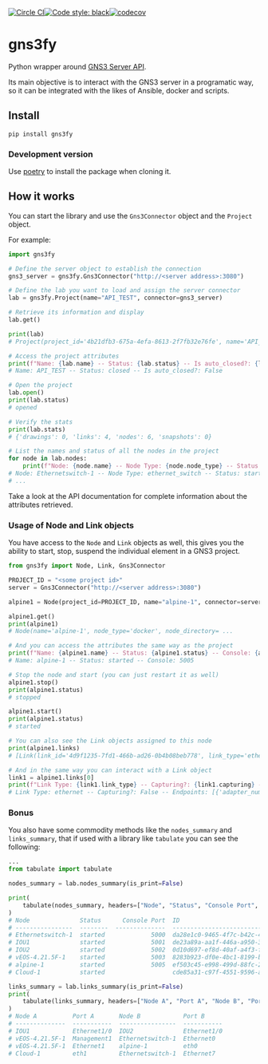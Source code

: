 [![Circle CI](https://circleci.com/gh/davidban77/gns3fy/tree/develop.svg?style=shield&circle-token=:circle-token)](https://circleci.com/gh/davidban77/gns3fy/tree/develop)[![Code style: black](https://img.shields.io/badge/code%20style-black-000000.svg)](https://github.com/ambv/black)[![codecov](https://img.shields.io/codecov/c/github/davidban77/gns3fy)](https://codecov.io/gh/davidban77/gns3fy)

# gns3fy
Python wrapper around [GNS3 Server API](http://api.gns3.net/en/2.2/index.html).

Its main objective is to interact with the GNS3 server in a programatic way, so it can be integrated with the likes of Ansible, docker and scripts.

## Install

```
pip install gns3fy
```

### Development version

Use [poetry](https://github.com/sdispater/poetry) to install the package when cloning it.

## How it works

You can start the library and use the `Gns3Connector` object and the `Project` object.

For example:

```python
import gns3fy

# Define the server object to establish the connection
gns3_server = gns3fy.Gns3Connector("http://<server address>:3080")

# Define the lab you want to load and assign the server connector
lab = gns3fy.Project(name="API_TEST", connector=gns3_server)

# Retrieve its information and display
lab.get()

print(lab)
# Project(project_id='4b21dfb3-675a-4efa-8613-2f7fb32e76fe', name='API_TEST', status='opened', ...

# Access the project attributes
print(f"Name: {lab.name} -- Status: {lab.status} -- Is auto_closed?: {lab.auto_close}")
# Name: API_TEST -- Status: closed -- Is auto_closed?: False

# Open the project
lab.open()
print(lab.status)
# opened

# Verify the stats
print(lab.stats)
# {'drawings': 0, 'links': 4, 'nodes': 6, 'snapshots': 0}

# List the names and status of all the nodes in the project
for node in lab.nodes:
    print(f"Node: {node.name} -- Node Type: {node.node_type} -- Status: {node.status}")
# Node: Ethernetswitch-1 -- Node Type: ethernet_switch -- Status: started
# ...
```

Take a look at the API documentation for complete information about the attributes retrieved.

### Usage of Node and Link objects

You have access to the `Node` and `Link` objects as well, this gives you the ability to start, stop, suspend the individual element in a GNS3 project.

```python
from gns3fy import Node, Link, Gns3Connector

PROJECT_ID = "<some project id>"
server = Gns3Connector("http://<server address>:3080")

alpine1 = Node(project_id=PROJECT_ID, name="alpine-1", connector=server)

alpine1.get()
print(alpine1)
# Node(name='alpine-1', node_type='docker', node_directory= ...

# And you can access the attributes the same way as the project
print(f"Name: {alpine1.name} -- Status: {alpine1.status} -- Console: {alpine1.console}")
# Name: alpine-1 -- Status: started -- Console: 5005

# Stop the node and start (you can just restart it as well)
alpine1.stop()
print(alpine1.status)
# stopped

alpine1.start()
print(alpine1.status)
# started

# You can also see the Link objects assigned to this node
print(alpine1.links)
# [Link(link_id='4d9f1235-7fd1-466b-ad26-0b4b08beb778', link_type='ethernet', ....

# And in the same way you can interact with a Link object
link1 = alpine1.links[0]
print(f"Link Type: {link1.link_type} -- Capturing?: {link1.capturing} -- Endpoints: {link1.nodes}")
# Link Type: ethernet -- Capturing?: False -- Endpoints: [{'adapter_number': 2, ...
```

### Bonus

You also have some commodity methods like the `nodes_summary` and `links_summary`, that if used with a library like `tabulate` you can see the following:

```python
...
from tabulate import tabulate

nodes_summary = lab.nodes_summary(is_print=False)

print(
    tabulate(nodes_summary, headers=["Node", "Status", "Console Port", "ID"])
)
# Node              Status      Console Port  ID
# ----------------  --------  --------------  ------------------------------------
# Ethernetswitch-1  started             5000  da28e1c0-9465-4f7c-b42c-49b2f4e1c64d
# IOU1              started             5001  de23a89a-aa1f-446a-a950-31d4bf98653c
# IOU2              started             5002  0d10d697-ef8d-40af-a4f3-fafe71f5458b
# vEOS-4.21.5F-1    started             5003  8283b923-df0e-4bc1-8199-be6fea40f500
# alpine-1          started             5005  ef503c45-e998-499d-88fc-2765614b313e
# Cloud-1           started                   cde85a31-c97f-4551-9596-a3ed12c08498

links_summary = lab.links_summary(is_print=False)
print(
    tabulate(links_summary, headers=["Node A", "Port A", "Node B", "Port B"])
)
# Node A          Port A       Node B            Port B
# --------------  -----------  ----------------  -----------
# IOU1            Ethernet1/0  IOU2              Ethernet1/0
# vEOS-4.21.5F-1  Management1  Ethernetswitch-1  Ethernet0
# vEOS-4.21.5F-1  Ethernet1    alpine-1          eth0
# Cloud-1         eth1         Ethernetswitch-1  Ethernet7
```
